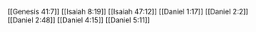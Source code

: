 [[Genesis 41:7]]
[[Isaiah 8:19]]
[[Isaiah 47:12]]
[[Daniel 1:17]]
[[Daniel 2:2]]
[[Daniel 2:48]]
[[Daniel 4:15]]
[[Daniel 5:11]]
